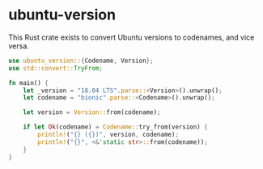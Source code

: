 # ubuntu-version

This Rust crate exists to convert Ubuntu versions to codenames, and vice versa.

```rust
use ubuntu_version::{Codename, Version};
use std::convert::TryFrom;

fn main() {
    let _version = "18.04 LTS".parse::<Version>().unwrap();
    let codename = "bionic".parse::<Codename>().unwrap();

    let version = Version::from(codename);

    if let Ok(codename) = Codename::try_from(version) {
        println!("{} ({})", version, codename);
        println!("{}", <&'static str>::from(codename));
    }
}

```
